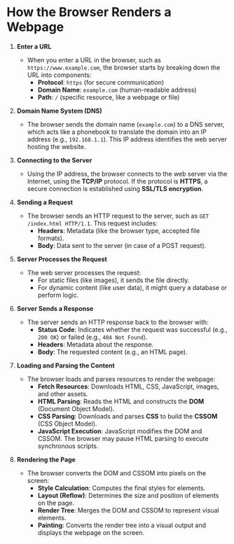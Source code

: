 # How the Browser Renders a Webpage

1. **Enter a URL**
   - When you enter a URL in the browser, such as `https://www.example.com`, the browser starts by breaking down the URL into components:
     - **Protocol**: `https` (for secure communication)
     - **Domain Name**: `example.com` (human-readable address)
     - **Path**: `/` (specific resource, like a webpage or file)

2. **Domain Name System (DNS)**
   - The browser sends the domain name (`example.com`) to a DNS server, which acts like a phonebook to translate the domain into an IP address (e.g., `192.168.1.1`). This IP address identifies the web server hosting the website.

3. **Connecting to the Server**
   - Using the IP address, the browser connects to the web server via the Internet, using the **TCP/IP** protocol. If the protocol is **HTTPS**, a secure connection is established using **SSL/TLS encryption**.

4. **Sending a Request**
   - The browser sends an HTTP request to the server, such as `GET /index.html HTTP/1.1`. This request includes:
     - **Headers**: Metadata (like the browser type, accepted file formats).
     - **Body**: Data sent to the server (in case of a POST request).

5. **Server Processes the Request**
   - The web server processes the request:
     - For static files (like images), it sends the file directly.
     - For dynamic content (like user data), it might query a database or perform logic.

6. **Server Sends a Response**
   - The server sends an HTTP response back to the browser with:
     - **Status Code**: Indicates whether the request was successful (e.g., `200 OK`) or failed (e.g., `404 Not Found`).
     - **Headers**: Metadata about the response.
     - **Body**: The requested content (e.g., an HTML page).

7. **Loading and Parsing the Content**
   - The browser loads and parses resources to render the webpage:
     - **Fetch Resources**: Downloads HTML, CSS, JavaScript, images, and other assets.
     - **HTML Parsing**: Reads the HTML and constructs the **DOM** (Document Object Model).
     - **CSS Parsing**: Downloads and parses **CSS** to build the **CSSOM** (CSS Object Model).
     - **JavaScript Execution**: JavaScript modifies the DOM and CSSOM. The browser may pause HTML parsing to execute synchronous scripts.

8. **Rendering the Page**
   - The browser converts the DOM and CSSOM into pixels on the screen:
     - **Style Calculation**: Computes the final styles for elements.
     - **Layout (Reflow)**: Determines the size and position of elements on the page.
     - **Render Tree**: Merges the DOM and CSSOM to represent visual elements.
     - **Painting**: Converts the render tree into a visual output and displays the webpage on the screen.
